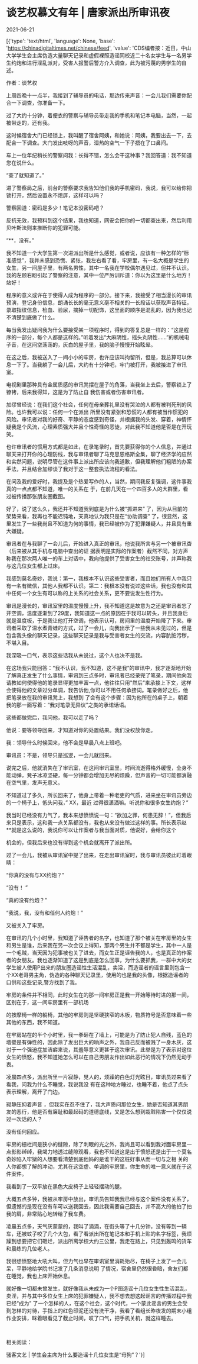 # 谈艺权慕文有年 | 唐家派出所审讯夜

2021-06-21

[{'type': 'text/html', 'language': None, 'base': 'https://chinadigitaltimes.net/chinese/feed', 'value': 'CDS编者按：近日，中山大学学生会主席伪造大量聊天记录和虚假裸照造谣同校近二十名女学生与一名男学生约炮和进行淫乱派对，受害人报警后警方介入调查，此为被污蔑的男学生的自述。

作者：谈艺权

上周四晚十一点半，我接到了辅导员的电话，那边传来声音：一会儿我们需要你配合一下调查，你准备一下。

过了大约十分钟，着便衣的警察与辅导员带走我的手机和笔记本电脑，当然，一起被带走的，还有我。

这时候宿舍大门已经锁上，我叫醒了宿舍阿姨，和她说：阿姨，我要出去一下，去配合一下调查。大门发出吱呀的声音，湿热的空气一下子捂在了口鼻间。

车上一位年纪稍长的警察问我：长得不错，怎么会干这种事？我回答道：我不知道您在说什么。

“查了就知道了。”

进了警察局之后，前台的警察要求我告知他们我的手机密码，我说，我可以给你把锁打开，然后设置永不熄屏，这样可以吗？

警察回道：密码是多少！笔记本没密码吧？

反抗无效，我预料到这个结果，我也知道，网安会把你的一切都查出来，然后利用贝叶斯法则来推断你的犯罪可能。

“**，没有。”

我不知道一个大学生第一次进派出所是什么感觉，或者说，应该有一种怎样的“标准感觉”，我并未感到恐慌、紧张，我左右看了看，牢房里，有一名大概是学生的女生，另一间屋子里，有两名男性，其中一名我在学校偶尔遇见过，但并不认识。我的左顾右盼引起了警察的注意，其中一位严厉训斥道：你以为这里是什么地方！站好！

程序的意义或许在于使得人成为程序的一部分。接下来，我接受了相当漫长的审讯预演，登记身份信息，朗诵长长的毫无意义亳不相关的一长段话以获取声音特征，录取指纹信息，检血、验尿，摘掉一切配饰，这里面的顺序是混乱的，因为我也记不清楚到底做了什么。

每当我发出疑问我为什么要接受某一项程序时，得到的答复总是一样的：“这是程序的一部分，每个人都是这样的。”听着发出“大麻阴性，摇头丸阴性……”的机械电子音，在这间空荡荡的，灰白的屋子里，我的脑子慢慢开始眩晕。

在这之后，我被送入了一间小小的牢房，也许应该叫拘留所，但是，我总算可以休息一下了。当我躺了一会儿后，大约有十分钟吧，牢门被打开，我被接进了审讯室。

电视剧里那种具有金属质感的审讯凳摆在屋子的角落，当我坐上去后，警察锁上了镣铐，后来我得知，这是为了防止自 我伤害或者伤害审讯者。

加缪曾经说：在我们这个社会，任何在母亲葬礼里没有哭泣的人都有被判死刑的风险。也许我可以说：任何一个在派出 所里没有紧张和恐慌的人都有被当作惯犯的风险。审讯者对我的好奇、平静的态度感到奇怪，并根据我的头发、穿着，神情怀疑我是个风流，心理素质强大并且个性奇怪的恶徒，对此我不知道他是否是在开玩笑。

也许审讯者的惯用方式都是如此，在录笔录时，首先要获得你的个人信息，并通过聊天来打开你的心理防线，我与审讯者聊了马克思恩格斯全集，聊了经济学的应然和实然问题，说明尽管在这件事上派出所应该向我道歉，但我理解他们粗陋的办案手法，并且结合加缪谈了我对于这一整套执法流程的看法。

在问及我的爱好时，我提及是个热爱写作的人，当然，期间我反复强调，这件事我真的一点点都不知道，唯一的关系在 于，在前几天在一个四百多人的大群里，看过被传播那张朋友圈截图。

好了，说了这么久，我还并不知道我到底是为什么被“抓进来” 了，因为从目前的架势来看，我再也不能迟钝地，天真地认为我只是在“协助调查” 了，很显然，这里发生了一些我尚且不知道为何的事情，我已经被作为了犯罪嫌疑人，并且具有重大嫌疑。

审讯者在与我聊了一会儿后，开始进入真正的审讯，他说我所言与另一个被审讯杳（后来被从其手机与电脑中查出的证 据表明是实际的作案者）截然不同，对方声称我在那次两人唯一的车上对话中，我向他提供了受害女生的社交账号，并声称我与这几位女生都上过床。

我感到莫名奇妙，我说：第一，我根本不认识这些受害者，而且她们所有人中我只有一名有微信，其他人我都不认识。第二：我根本没有说过这些话，我也没有和其中任何一个女生有可以称的上关系的社会关系，更不要说发生性行为。

审讯是漫长的，审讯室里的温度慢慢上升，我不知道这是故意为之还是审讯者忘了开空调，温度逐渐到了29度，我知道这一点的原因在于我可以转头，并且我身后就是温度板，于是我让他打开空调，他表示认可，房间里的温度开始降了下来。审讯者采取了温水煮青蛙的方式，过了一会儿，向我出示了一些我从未见过的，但是包含我头像的聊天记录，这些聊天记录是我与受害者女生的交流，内容肮脏污秽，不堪入目。

我深吸一口气，表示这些话我从未说过，这个人也决不是我。

在这场我只能回答：“我不认识，我不知道，这不是我”的审讯中，我才逐渐地开始了解真正发生了什么事情，审讯到三点多时，审讯者已经录完了笔录，期间他向我请教如何使得他的笔录显得更加丰富一点，他往往只用&quot;然后”来承接上下文，这样会使得他的文章过分单调，我告诉他,你可以不用任何承接词。笔录做好之后，他把笔录放在我的审讯凳上，我想到 了会有这个步骤：因为他所在的桌子上，朝着我的那一面写着：“我对笔录无异议”之类的承诺话语。

这些都做完后，我问他，我可以走了吗？

他说：要等领导回来，才知道对你的处置结果。我们没权放你走。

我：领导什么时候回来，他不会是早晨八点上班吧。

审讯员：不是，领导只是巡逻，一会儿就回来。

说完之后，他就消失在了审讯室，在这间审讯室里，时间流逝得格外缓慢，全身不能动弹，凳子冰凉坚硬，每一分钟都会增加无尽的烦躁，但声音的一切可能都消融在空气里，发声无意义。

不知道过了多久，所长回来了，他身上带着一种老吏的气质，进来坐在审讯员旁边的一个椅子上，低头问我，” XX，最近 过得很潇洒嘛。听说你和很多女生约炮？”

我当时已经没有力气了，我本来想愤愤说一句：“欲加之罪，何患无辞！”，但我后来只是表示，这和我一点关系都没有，我也从来没有做过这样的事。所长表示赵**就是这么说的，我说你可以让作案者与我当面对质，他说好，会给你这个

机会的，但我后来也没有得到这个机会就离开了派出所。

过了一会儿，我被从审讯室中提了出来，在走出审讯室时，我与审讯员彼此盯着眼睛：

“你真的没有与XX约炮？”

“没有！ ”

“真的没有约炮？”

“我说，我，没有和任何人约炮！”

又被关入了牢房。

在审讯的几个小时里，我知道了诬告者的名字，也知道了那个被关在牢房里的女生和男生是谁，后来我在另一次会议上得知，那两个男生并不都是学生，其中一人是一个毛贼，当天因为犯事被也关了进去，而女生正是诬告我的人，也是真正的作案者的女朋友。我也逐渐知道了这是到底是怎么回事，为什么要抓我，一群中大的女学生被人使用P出来的朋友圈造谣性生活混乱，卖淫，而造谣者的谣言里则包含一个XX老哥男主角，伪造的各种聊天记录里，使用的也是我的头像，根据造谣者的口供和这些记录,警方找到了我。

牢房的条件并不相同，此时女生在的那一间牢房正是我一开始等待时进的那一间，区别在于，这一间牢房里有一部机场

的按摩椅一样的躺椅，其他的牢房则是坚硬狭窄的木板，物质符号是否意味着一些其他的东西，我不知道。

在牢房站在的半个小时里，我一拳砸在了墙上，可能是为了防止犯人自残，蓝色的墙壁是有弹性的，因此除了发出巨大的响声之外，我自己反而被溅了一身木灰，这对于一个强迫症加洁癖来说，其羞辱意义更甚于这次审讯。此举是为了表示对这位女生的愤怒，我不知道她怎么可以在自己男朋友作出如此恶行的情况下仍然无动于衷。

凌晨四点多，派出所里一片寂静，晃人的，烦躁的白色灯光眩目，审讯员过来看了看我，问我为什么不睡觉，我说我没 有在这种地方睡过，也睡不着，他点了点头表示理解，离开了门边。

寂静压抑着声音 ，但我实在忍不住了，我大声质问那位女生，她是否知道其男朋友的恶行，他是否有廉耻和最起码的道德底线，又是怎么想到栽赃陷害一个仅仅说过一次话的人？

没有任何回应。

牢房的栅栏间是狭小的缝隙，除了刺眼的光之外，我尚且可以看到我对面牢房里一点影影绰绰，我竭力地透过缝隙观看，我也不知道这是出于愤怒还是出于一个莫名奇妙陷入牢狱的人想要看清楚到底他妈的是谁干的这桩好事从而一切与之相 关的人你都想了解的冲动，尤其在这空虚、单调的牢房里，你生命的唯一意义就在于这件案件。

我看到了一双平放在黑色大皮椅子上轻轻摆动的腿。

大概五点多钟，我被从牢房中放出，审讯员告知我我已经与这个案件没有关系了，但遗憾的是现在没有车可以送我回去，因此我需要自己回去，并不高大的他拍了拍我的肩，非常贴心地转给了我车费。

凌晨五点多，天气灰蒙蒙的，我叫了滴滴，在街头等了十几分钟，没有等到一辆车，还被蚊子咬了几个大包，看了看派出所在笔记本和手机上贴的名字标签，我烦躁到想要把它们砸烂，派出所离学校大约三公里，我走在路上，只见到轰鸣的货车和晨练的几位老人。

我很想愤怒地大吼大叫，但力气也早在审讯室里消耗殆尽，在椅子上发了一会儿呆，平静地给学院书记发了几条消息说明 了情况，宿舍里仍然很昏暗，舍友们都在睡觉，我也上床开始休息。

就好像一切都未曾发生，就好像我从未成为一个P图造谣十几位女生性生活混乱，卖淫，并与其中多位女生上床的犯罪嫌疑人，我不想去想这起谣言的传播过程中我已经“成为” 了一个怎样的人，在这个社会，这个时代，一个蒙此谣言的男生会受到怎样的对待，手指上的红色印泥还没有洗干净，我看了看组长昨夜发的期末小组作业安排，眯着眼看见了截止时间，叹了口气，把手机关机，就这样睡去。

&emsp;

相关阅读：

骚客文艺 | 学生会主席为什么要造谣十几位女生是“母狗”？'}]